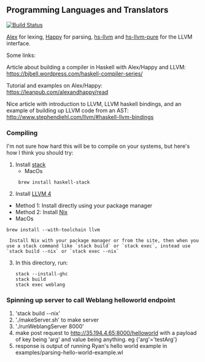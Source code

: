 ## Programming Languages and Translators

[![Build Status](https://travis-ci.com/rybern/plt.svg?token=sRzNkHmfihnYzw5FapSy&branch=master)](https://travis-ci.org/rybern/plt)

[Alex](https://www.haskell.org/alex/) for lexing,
[Happy](https://www.haskell.org/happy/) for parsing,
[hs-llvm](https://hackage.haskell.org/package/llvm-hs) and [hs-llvm-pure](https://hackage.haskell.org/package/llvm-hs-pure) for the LLVM interface.

Some links:

Article about building a compiler in Haskell with Alex/Happy and LLVM: https://bjbell.wordpress.com/haskell-compiler-series/

Tutorial and examples on Alex/Happy: https://leanpub.com/alexandhappy/read

Nice article with introduction to LLVM, LLVM haskell bindings, and an example of building up LLVM code from an AST: http://www.stephendiehl.com/llvm/#haskell-llvm-bindings

### Compiling

I'm not sure how hard this will be to compile on your systems, but here's how I think you should try:

1. Install [stack](https://docs.haskellstack.org/en/stable/README/)
   * MacOs
   ```
    brew install haskell-stack
   ```
2. Install [LLVM 4](https://llvm.org/)
  * Method 1: Install directly using your package manager
  * Method 2: Install [Nix](https://nixos.org/nix/)
  * MacOs
  ```
  brew install --with-toolchain llvm
  ```

     Install Nix with your package manager or from the site, then when you use a stack command like `stack build` or `stack exec`, instead use `stack build --nix` or `stack exec --nix`
3. In this directory, run:

   ```
   stack --install-ghc
   stack build
   stack exec weblang
   ```


### Spinning up server to call Weblang helloworld endpoint
1. 'stack build --nix'
2. './makeServer.sh' to make server
3. './runWeblangServer 8000'
4. make post request to http://35.194.4.65:8000/helloworld with a payload of key being 'arg' and value being anything. eg {'arg'='testArg'}
5. response is output of running Ryan's hello world example in examples/parsing-hello-world-example.wl
